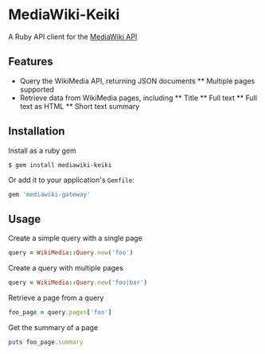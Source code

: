 # MediaWiki-Keiki

A Ruby API client for the [MediaWiki API](http://www.mediawiki.org/wiki/API:Main_page)

## Features

* Query the WikiMedia API, returning JSON documents
** Multiple pages supported
* Retrieve data from WikiMedia pages, including
** Title
** Full text
** Full text as HTML
** Short text summary


## Installation

Install as a ruby gem

```shell
$ gem install mediawiki-keiki
```

Or add it to your application's `Gemfile`:

```ruby
gem 'mediawiki-gateway'
```


## Usage

Create a simple query with a single page

```ruby
query = WikiMedia::Query.new('foo')
```

Create a query with multiple pages

```ruby
query = WikiMedia::Query.new('foo|bar')
```

Retrieve a page from a query

```ruby
foo_page = query.pages['foo']
```

Get the summary of a page

```ruby
puts foo_page.summary
```